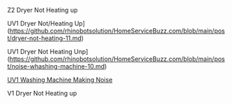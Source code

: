 Z2 Dryer Not Heating up 

UV1 Dryer Not/Heating Up](https://github.com/rhinobotsolution/HomeServiceBuzz.com/blob/main/post/dryer-not-heating-11.md)

UV1 Dryer Not Heating Unp](https://github.com/rhinobotsolution/HomeServiceBuzz.com/blob/main/post/noise-whashing-machine-10.md)

[UV1 Washing Machine Making Noise](https://github.com/rhinobotsolutionz/HomeServiceBuzz.com/blob/main/post/noisy-washing-machine-10.md)

V1 Dryer Not Heating up 
